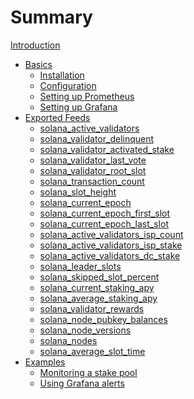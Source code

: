 # Summary

[Introduction](introduction.md)
- [Basics](basics/basics.md)
  - [Installation](basics/installation.md)
  - [Configuration](basics/configuration.md)
  - [Setting up Prometheus](basics/prometheus.md)
  - [Setting up Grafana](basics/grafana.md)
- [Exported Feeds](exported_feeds/exported_feeds.md)
  - [solana_active_validators](exported_feeds/solana_active_validators.md)
  - [solana_validator_delinquent](exported_feeds/solana_validator_delinquent.md)
  - [solana_validator_activated_stake](exported_feeds/solana_validator_activated_stake.md)
  - [solana_validator_last_vote](exported_feeds/solana_validator_last_vote.md)
  - [solana_validator_root_slot](exported_feeds/solana_validator_root_slot.md)
  - [solana_transaction_count](exported_feeds/solana_transaction_count.md)
  - [solana_slot_height](exported_feeds/solana_slot_height.md)
  - [solana_current_epoch](exported_feeds/solana_current_epoch.md)
  - [solana_current_epoch_first_slot](exported_feeds/solana_current_epoch_first_slot.md)
  - [solana_current_epoch_last_slot](exported_feeds/solana_current_epoch_last_slot.md)
  - [solana_active_validators_isp_count](exported_feeds/solana_active_validators_isp_count.md)
  - [solana_active_validators_isp_stake](exported_feeds/solana_active_validators_isp_stake.md)
  - [solana_active_validators_dc_stake](exported_feeds/solana_active_validators_dc_stake.md)
  - [solana_leader_slots]()
  - [solana_skipped_slot_percent]()
  - [solana_current_staking_apy]()
  - [solana_average_staking_apy]()
  - [solana_validator_rewards]()
  - [solana_node_pubkey_balances]()
  - [solana_node_versions]()
  - [solana_nodes]()
  - [solana_average_slot_time]()
- [Examples](examples/examples.md)
  - [Monitoring a stake pool](examples/monitoring_stakepool.md)
  - [Using Grafana alerts](examples/alerts.md)
